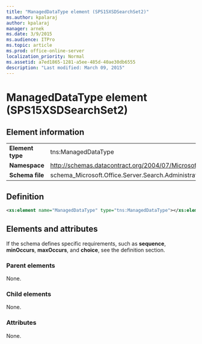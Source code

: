 ```yaml
---
title: "ManagedDataType element (SPS15XSDSearchSet2)"
ms.author: kpalaraj
author: kpalaraj
manager: arnek
ms.date: 3/9/2015
ms.audience: ITPro
ms.topic: article
ms.prod: office-online-server
localization_priority: Normal
ms.assetid: a7ed1865-1281-a5ee-485d-40ae30db6555
description: "Last modified: March 09, 2015"
---
```


# ManagedDataType element (SPS15XSDSearchSet2)

 
  
## Element information

|||
|:-----|:-----|
|**Element type** <br/> |tns:ManagedDataType  <br/> |
|**Namespace** <br/> |http://schemas.datacontract.org/2004/07/Microsoft.Office.Server.Search.Administration  <br/> |
|**Schema file** <br/> |schema_Microsoft.Office.Server.Search.Administration.xsd  <br/> |
   
## Definition

```XML
<xs:element name="ManagedDataType" type="tns:ManagedDataType"></xs:element>

```

## Elements and attributes

If the schema defines specific requirements, such as **sequence**, **minOccurs**, **maxOccurs**, and **choice**, see the definition section. 
  
### Parent elements

None.
  
### Child elements

None.
  
### Attributes

None.
  

